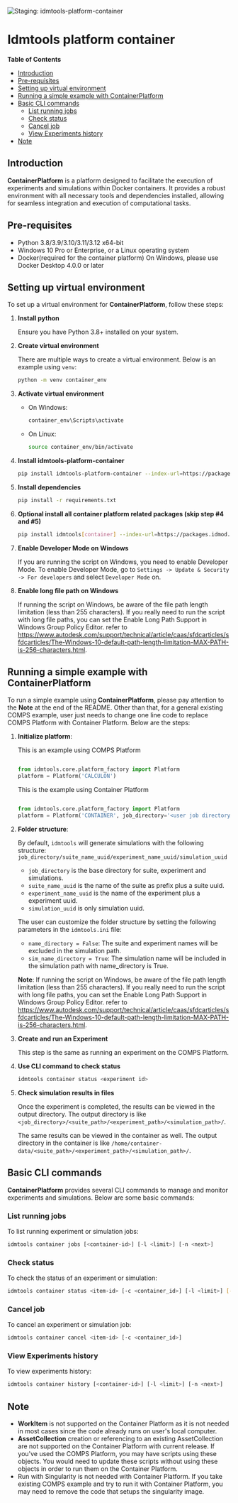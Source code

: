 ![Staging: idmtools-platform-container](https://github.com/InstituteforDiseaseModeling/idmtools/workflows/Staging:%20idmtools-platform-container/badge.svg?branch=dev)

# Idmtools platform container

<!-- START doctoc generated TOC please keep comment here to allow auto update -->
<!-- DON'T EDIT THIS SECTION, INSTEAD RE-RUN doctoc TO UPDATE -->
**Table of Contents**

- [Introduction](#introduction)
- [Pre-requisites](#pre-requisites)
- [Setting up virtual environment](#setting-up-virtual-environment)
- [Running a simple example with ContainerPlatform](#running-a-simple-example-with-containerplatform)
- [Basic CLI commands](#basic-cli-commands)
  - [List running jobs](#list-running-jobs)
  - [Check status](#check-status)
  - [Cancel job](#cancel-job)
  - [View Experiments history](#view-experiments-history)
- [Note](#note)

<!-- END doctoc generated TOC please keep comment here to allow auto update -->

## Introduction

**ContainerPlatform** is a platform designed to facilitate the execution of experiments and simulations within Docker containers. It provides a robust environment with all necessary tools and dependencies installed, allowing for seamless integration and execution of computational tasks.

## Pre-requisites
- Python 3.8/3.9/3.10/3.11/3.12 x64-bit
- Windows 10 Pro or Enterprise, or a Linux operating system
- Docker(required for the container platform)
  On Windows, please use Docker Desktop 4.0.0 or later

## Setting up virtual environment

To set up a virtual environment for **ContainerPlatform**, follow these steps:

1. **Install python**

   Ensure you have Python 3.8+ installed on your system.

2. **Create virtual environment**
   
   There are multiple ways to create a virtual environment. Below is an example using `venv`:

    ```bash
    python -m venv container_env
    ```

3. **Activate virtual environment**
    - On Windows:
        ```bash
        container_env\Scripts\activate
        ```
    - On Linux:
        ```bash
        source container_env/bin/activate
        ```

4. **Install idmtools-platform-container**
    ```bash
    pip install idmtools-platform-container --index-url=https://packages.idmod.org/api/pypi/pypi-production/simple
    ```

5. **Install dependencies**
    ```bash
    pip install -r requirements.txt
    ```
   
6. **Optional install all container platform related packages (skip step #4 and #5)**
    ```bash
    pip install idmtools[container] --index-url=https://packages.idmod.org/api/pypi/pypi-production/simple
    ```
7. **Enable Developer Mode on Windows**

    If you are running the script on Windows, you need to enable Developer Mode. To enable Developer Mode, go to `Settings -> Update & Security -> For developers` and select `Developer Mode` on.


8. **Enable long file path on Windows**

    If running the script on Windows, be aware of the file path length limitation (less than 255 characters).
    If you really need to run the script with long file paths, you can set the Enable Long Path Support in Windows Group Policy Editor. refer to https://www.autodesk.com/support/technical/article/caas/sfdcarticles/sfdcarticles/The-Windows-10-default-path-length-limitation-MAX-PATH-is-256-characters.html.

## Running a simple example with ContainerPlatform

To run a simple example using **ContainerPlatform**, please pay attention to the **Note** at the end of the README. Other than that, for a general existing COMPS example, user just needs to change one line code to replace COMPS Platform with Container Platform. Below are the steps:

1. **Initialize platform**:

    This is an example using COMPS Platform
    ```python
   
    from idmtools.core.platform_factory import Platform
    platform = Platform('CALCULON')
   
    ```

    This is the example using Container Platform
    ```python
   
    from idmtools.core.platform_factory import Platform
    platform = Platform('CONTAINER', job_directory='<user job directory>')
   
    ```
   
2. **Folder structure**:

    By default, `idmtools` will generate simulations with the following structure:
    `job_directory/suite_name_uuid/experiment_name_uuid/simulation_uuid`

    - `job_directory` is the base directory for suite, experiment and simulations.
    - `suite_name_uuid` is the name of the suite as prefix plus a suite uuid.
    - `experiment_name_uuid` is the name of the experiment plus a experiment uuid.
    - `simulation_uuid` is only simulation uuid.

    The user can customize the folder structure by setting the following parameters in the `idmtools.ini` file:
    - `name_directory = False`: The suite and experiment names will be excluded in the simulation path.
    - `sim_name_directory = True`: The simulation name will be included in the simulation path with name_directory is True.

    **Note**: If running the script on Windows, be aware of the file path length limitation (less than 255 characters).
    If you really need to run the script with long file paths, you can set the Enable Long Path Support in Windows Group Policy Editor. refer to https://www.autodesk.com/support/technical/article/caas/sfdcarticles/sfdcarticles/The-Windows-10-default-path-length-limitation-MAX-PATH-is-256-characters.html.
     

3. **Create and run an Experiment**

   This step is the same as running an experiment on the COMPS Platform.
   
4. **Use CLI command to check status**
    ```bash
    idmtools container status <experiment id>
    ```
5. **Check simulation results in files**

    Once the experiment is completed, the results can be viewed in the output directory. The output directory is like
    `<job_directory>/<suite_path>/<experiment_path>/<simulation_path>/`.

    The same results can be viewed in the container as well. The output directory in the container is like
    `/home/container-data/<suite_path>/<experiment_path>/<simulation_path>/`.

## Basic CLI commands

**ContainerPlatform** provides several CLI commands to manage and monitor experiments and simulations. Below are some basic commands:

### List running jobs

To list running experiment or simulation jobs:
```bash
idmtools container jobs [<container-id>] [-l <limit>] [-n <next>]
```

### Check status

To check the status of an experiment or simulation:
```bash
idmtools container status <item-id> [-c <container_id>] [-l <limit>] [--verbose/--no-verbose]
```

### Cancel job

To cancel an experiment or simulation job:
```bash
idmtools container cancel <item-id> [-c <container_id>]
```

### View Experiments history

To view experiments history:
```bash
idmtools container history [<container-id>] [-l <limit>] [-n <next>]
```


## Note

- **WorkItem** is not supported on the Container Platform as it is not needed in most cases since the code already runs on user's local computer.
- **AssetCollection** creation or referencing to an existing AssetCollection are not supported on the Container Platform with current release. If you've used the COMPS Platform, you may have scripts using these objects. You would need to update these scripts without using these objects in order to run them on the Container Platform.
- Run with Singularity is not needed with Container Platform. If you take existing COMPS example and try to run it with Container Platform, you may need to remove the code that setups the singularity image.